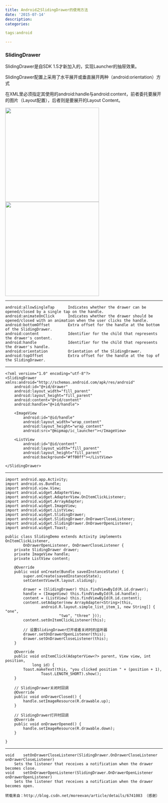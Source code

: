 ```yaml
---
title: Android之SlidingDrawer的使用方法
date: '2015-07-14'
description:
categories:

tags:android

---
```


>

### SlidingDrawer

>

SlidingDrawer是自SDK 1.5才新加入的，实现Launcher的抽屉效果。

>

SlidingDrawer配置上采用了水平展开或垂直展开两种（android:orientation）方式

>

在XML里必须指定其使用的android:handle与android:content，前者委托要展开的图片（Layout配置），后者则是要展开的Layout Content。

>

<img src="{{urls.media}}/Android之SlidingDrawer的使用方法/1.gif" alt="" width="300" hight="480" >

<img src="{{urls.media}}/Android之SlidingDrawer的使用方法/2.gif" alt="" width="300" hight="480" >

>

---

>

	android:allowSingleTap	 	Indicates whether the drawer can be opened/closed by a single tap on the handle. 
	android:animateOnClick	 	Indicates whether the drawer should be opened/closed with an animation when the user clicks the handle. 
	android:bottomOffset	 	Extra offset for the handle at the bottom of the SlidingDrawer. 
	android:content	 			Identifier for the child that represents the drawer's content. 
	android:handle	 			Identifier for the child that represents the drawer's handle. 
	android:orientation	 		Orientation of the SlidingDrawer. 
	android:topOffset	 		Extra offset for the handle at the top of the SlidingDrawer. 

>

---

>

	<?xml version="1.0" encoding="utf-8"?>
	<SlidingDrawer xmlns:android="http://schemas.android.com/apk/res/android"
		android:id="@+id/drawer"
		android:layout_width="fill_parent"
		android:layout_height="fill_parent"
		android:content="@+id/content"
		android:handle="@+id/handle">

		<ImageView
			android:id="@id/handle"
			android:layout_width="wrap_content"
			android:layout_height="wrap_content"
			android:src="@mipmap/ic_launcher"></ImageView>

		<ListView
			android:id="@id/content"
			android:layout_width="fill_parent"
			android:layout_height="fill_parent"
			android:background="#ff00ff"></ListView>

	</SlidingDrawer>  

>

---

>

	import android.app.Activity;  
	import android.os.Bundle;  
	import android.view.View;  
	import android.widget.AdapterView;  
	import android.widget.AdapterView.OnItemClickListener;  
	import android.widget.ArrayAdapter;  
	import android.widget.ImageView;  
	import android.widget.ListView;  
	import android.widget.SlidingDrawer;  
	import android.widget.SlidingDrawer.OnDrawerCloseListener;  
	import android.widget.SlidingDrawer.OnDrawerOpenListener;  
	import android.widget.Toast;  
	  
	public class SlidingDemo extends Activity implements OnItemClickListener,  
			OnDrawerOpenListener, OnDrawerCloseListener {  
		private SlidingDrawer drawer;  
		private ImageView handle;  
		private ListView content;  
	  
		@Override  
		public void onCreate(Bundle savedInstanceState) {  
			super.onCreate(savedInstanceState);  
			setContentView(R.layout.sliding);  
	  
			drawer = (SlidingDrawer) this.findViewById(R.id.drawer);  
			handle = (ImageView) this.findViewById(R.id.handle);  
			content = (ListView) this.findViewById(R.id.content);  
			content.setAdapter(new ArrayAdapter<String>(this,  
					android.R.layout.simple_list_item_1, new String[] { "one",  
							"two", "three" }));  
			content.setOnItemClickListener(this);  
	  
			// 设置SlidingDrawer打开或者关闭时的监听器  
			drawer.setOnDrawerOpenListener(this);  
			drawer.setOnDrawerCloseListener(this);  
		}  
	  
		@Override  
		public void onItemClick(AdapterView<?> parent, View view, int position,  
				long id) {  
			Toast.makeText(this, "you clicked position " + (position + 1),  
					Toast.LENGTH_SHORT).show();  
		}  
	  
		// SlidingDrawer关闭时回调  
		@Override  
		public void onDrawerClosed() {  
			handle.setImageResource(R.drawable.up);  
		}  
	  
		// SlidingDrawer打开时回调  
		@Override  
		public void onDrawerOpened() {  
			handle.setImageResource(R.drawable.down);  
		}  
	  
	}

>

---

>

	void	setOnDrawerCloseListener(SlidingDrawer.OnDrawerCloseListener onDrawerCloseListener)
		Sets the listener that receives a notification when the drawer becomes close.
	void	setOnDrawerOpenListener(SlidingDrawer.OnDrawerOpenListener onDrawerOpenListener)
		Sets the listener that receives a notification when the drawer becomes open.  

>

	转载来自：http://blog.csdn.net/moreevan/article/details/6741083 （感谢）
